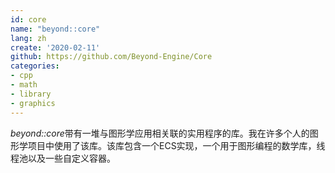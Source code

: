 ```yaml
---
id: core
name: "beyond::core"
lang: zh
create: '2020-02-11'
github: https://github.com/Beyond-Engine/Core
categories:
- cpp
- math
- library
- graphics
---
```


*beyond::core*带有一堆与图形学应用相关联的实用程序的库。我在许多个人的图形学项目中使用了该库。该库包含一个ECS实现，一个用于图形编程的数学库，线程池以及一些自定义容器。
